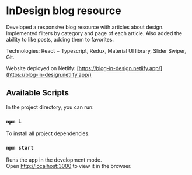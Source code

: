 # InDesign blog resource

Developed a responsive blog resource with articles about design.\
Implemented filters by category and page of each article. Also added the ability to like posts, adding them to favorites.

Technologies: React + Typescript, Redux, Material UI library, Slider Swiper, Git.

Website deployed on Netlify: [https://blog-in-design.netlify.app/](https://blog-in-design.netlify.app/)

## Available Scripts

In the project directory, you can run:

### `npm i`

To install all project dependencies.

### `npm start`

Runs the app in the development mode.\
Open [http://localhost:3000](http://localhost:3000) to view it in the browser.
